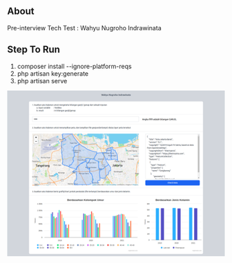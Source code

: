 ## About

Pre-interview Tech Test : Wahyu Nugroho Indrawinata

## Step To Run

1. composer install --ignore-platform-reqs
2. php artisan key:generate
3. php artisan serve

<img src="/public/img/screenshot.png" alt="Screen Shoot Aplikasi" title="Screen Shoot Aplikasi">
